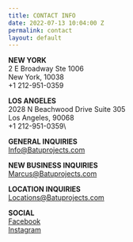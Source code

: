 ```yaml
---
title: CONTACT INFO
date: 2022-07-13 10:04:00 Z
permalink: contact
layout: default
---
```


**NEW   YORK**\
2 E Broadway Ste 1006\
New York,  10038\
\+1 212-951-0359 

**LOS ANGELES**\
2028 N Beachwood Drive Suite 305\
Los Angeles,  90068\
\+1 212-951-0359\\

**GENERAL INQUIRIES**\
[Info@Batuprojects.com](mailto:info@batuprojects.com)

**NEW BUSINESS INQUIRIES**\
[Marcus@Batuprojects.com](mailto:marcus@batuprojects.com)

**LOCATION INQUIRIES**\
Locations@Batuprojects.com

**SOCIAL**\
[Facebook](https://www.facebook.com/batuprojects)\
[Instagram](https://www.instagram.com/batu_prod/)